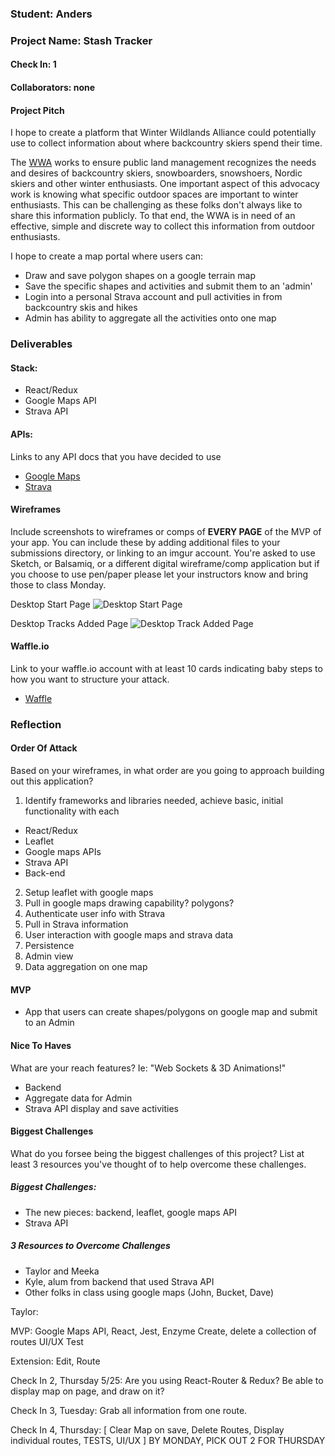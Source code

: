 ### Student: Anders

### Project Name: Stash Tracker  

#### Check In: 1  

#### Collaborators: none

#### Project Pitch
I hope to create a platform that Winter Wildlands Alliance could potentially use to collect information about where backcountry skiers spend their time.

The [WWA](https://winterwildlands.org/) works to ensure public land management recognizes the needs and desires of backcountry skiers, snowboarders, snowshoers, Nordic skiers and other winter enthusiasts. One important aspect of this advocacy work is knowing what specific outdoor spaces are important to winter enthusiasts. This can be challenging as these folks don't always like to share this information publicly. To that end, the WWA is in need of an effective, simple and discrete way to collect this information from outdoor enthusiasts.

I hope to create a map portal where users can:
* Draw and save polygon shapes on a google terrain map
* Save the specific shapes and activities and submit them to an 'admin'
* Login into a personal Strava account and pull activities in from backcountry skis and hikes
* Admin has ability to aggregate all the activities onto one map   

### Deliverables  

#### Stack:
* React/Redux
* Google Maps API
* Strava API

#### APIs:  
Links to any API docs that you have decided to use
* [Google Maps](https://developers.google.com/maps/documentation/javascript/)
* [Strava](http://strava.github.io/api/)

#### Wireframes  
Include screenshots to wireframes or comps of **EVERY PAGE** of the MVP of your app. You can include these by adding additional files to your submissions directory, or linking to an imgur account. You're asked to use Sketch, or Balsamiq, or a different digital wireframe/comp application but if you choose to use pen/paper please let your instructors know and bring those to class Monday.  

Desktop Start Page
![Desktop Start Page](https://github.com/anderswood/front-end-submissions-public/blob/master/1701/mod-3/self-directed/anders-wood/images/Desktop%20Start%20Page.png 'optional title')

Desktop Tracks Added Page
![Desktop Track Added Page](https://github.com/anderswood/front-end-submissions-public/blob/master/1701/mod-3/self-directed/anders-wood/images/Desktop%20Tracks%20Page.png 'optional title')


#### Waffle.io
Link to your waffle.io account with at least 10 cards indicating baby steps to how you want to structure your attack.
* [Waffle](https://waffle.io/anderswood/stash-tracker)  

### Reflection  

#### Order Of Attack  
Based on your wireframes, in what order are you going to approach building out this application?

1. Identify frameworks and libraries needed, achieve basic, initial functionality with each
  * React/Redux
  * Leaflet
  * Google maps APIs
  * Strava API
  * Back-end
2. Setup leaflet with google maps
3. Pull in google maps drawing capability? polygons?
4. Authenticate user info with Strava
5. Pull in Strava information
6. User interaction with google maps and strava data
7. Persistence
8. Admin view
9. Data aggregation on one map


#### MVP
* App that users can create shapes/polygons on google map and submit to an Admin

#### Nice To Haves
What are your reach features? Ie: "Web Sockets & 3D Animations!"
* Backend
* Aggregate data for Admin
* Strava API display and save activities

#### Biggest Challenges
What do you forsee being the biggest challenges of this project? List at least 3 resources you've thought of to help overcome these challenges.

##### Biggest Challenges:
* The new pieces: backend, leaflet, google maps API
* Strava API

##### 3 Resources to Overcome Challenges
* Taylor and Meeka
* Kyle, alum from backend that used Strava API
* Other folks in class using google maps (John, Bucket, Dave)

Taylor:

MVP:
Google Maps API, React, Jest, Enzyme
Create, delete a collection of routes
UI/UX
Test

Extension:
Edit, Route

Check In 2, Thursday 5/25:
Are you using React-Router & Redux?
Be able to display map on page, and draw on it?

Check In 3, Tuesday:
Grab all information from one route.

Check In 4, Thursday: 
  [ 
   Clear Map on save,
   Delete Routes,
   Display individual routes,
   TESTS,
   UI/UX 
  ]
BY MONDAY, PICK OUT 2 FOR THURSDAY
  

